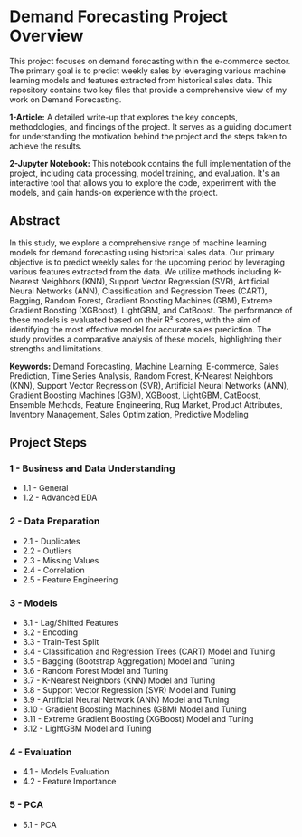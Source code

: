 # Demand Forecasting Project Overview


This project focuses on demand forecasting within the e-commerce sector. The primary goal is to predict weekly sales by leveraging various machine learning models and features extracted from historical sales data.
This repository contains two key files that provide a comprehensive view of my work on Demand Forecasting.

**1-Article:** A detailed write-up that explores the key concepts, methodologies, and findings of the project. It serves as a guiding document for understanding the motivation behind the project and the steps taken to achieve the results.

**2-Jupyter Notebook:** This notebook contains the full implementation of the project, including data processing, model training, and evaluation. It's an interactive tool that allows you to explore the code, experiment with the models, and gain hands-on experience with the project.


## Abstract

In this study, we explore a comprehensive range of machine learning models for demand forecasting using historical sales data. Our primary objective is to predict weekly sales for the upcoming period by leveraging various features extracted from the data. We utilize methods including K-Nearest Neighbors (KNN), Support Vector Regression (SVR), Artificial Neural Networks (ANN), Classification and Regression Trees (CART), Bagging, Random Forest, Gradient Boosting Machines (GBM), Extreme Gradient Boosting (XGBoost), LightGBM, and CatBoost. The performance of these models is evaluated based on their R² scores, with the aim of identifying the most effective model for accurate sales prediction. The study provides a comparative analysis of these models, highlighting their strengths and limitations.

**Keywords:** Demand Forecasting, Machine Learning, E-commerce, Sales Prediction, Time Series Analysis, Random Forest, K-Nearest Neighbors (KNN), Support Vector Regression (SVR), Artificial Neural Networks (ANN), Gradient Boosting Machines (GBM), XGBoost, LightGBM, CatBoost, Ensemble Methods, Feature Engineering, Rug Market, Product Attributes, Inventory Management, Sales Optimization, Predictive Modeling

## Project Steps

### 1 - Business and Data Understanding
* 1.1 - General
* 1.2 - Advanced EDA

### 2 - Data Preparation
* 2.1 - Duplicates
* 2.2 - Outliers
* 2.3 - Missing Values
* 2.4 - Correlation
* 2.5 - Feature Engineering

### 3 - Models
* 3.1 - Lag/Shifted Features
* 3.2 - Encoding
* 3.3 - Train-Test Split
* 3.4 - Classification and Regression Trees (CART) Model and Tuning
* 3.5 - Bagging (Bootstrap Aggregation) Model and Tuning
* 3.6 - Random Forest Model and Tuning
* 3.7 - K-Nearest Neighbors (KNN) Model and Tuning
* 3.8 - Support Vector Regression (SVR) Model and Tuning
* 3.9 - Artificial Neural Network (ANN) Model and Tuning
* 3.10 - Gradient Boosting Machines (GBM) Model and Tuning
* 3.11 - Extreme Gradient Boosting (XGBoost) Model and Tuning
* 3.12 - LightGBM Model and Tuning

### 4 - Evaluation
* 4.1 - Models Evaluation
* 4.2 - Feature Importance

### 5 - PCA
* 5.1 - PCA
